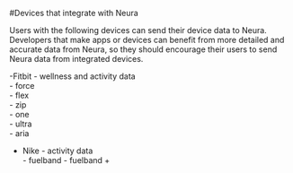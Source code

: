 #Devices that integrate with Neura

Users with the following devices can send their device data to Neura.  Developers that make apps or devices can benefit from more detailed and accurate data from Neura, so they should encourage their users to send Neura data from integrated devices.  

  -Fitbit - wellness and activity data  
    - force  
    - flex  
    - zip  
    - one  
    - ultra  
    - aria  
  -  Nike - activity data  
    - fuelband    - fuelband +


